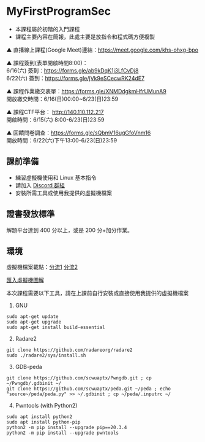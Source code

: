# MyFirstProgramSec
- 本課程屬於初階的入門課程
- 課程主要內容在簡報，此處主要是放指令和程式碼方便複製  

▲ 直播線上課程(Google Meet)連結：https://meet.google.com/khs-ohxg-bpo

▲ 課程簽到(表單開啟時間8:00)：  
6/16(六) 簽到：https://forms.gle/ab9kDqK1j3LfCvDj8  
6/22(六) 簽到：https://forms.gle/jVk9eSCecwRK24dE7  

▲ 課程作業繳交表單：https://forms.gle/XNMDdgkmHfrUMunA9  
開放繳交時間：6/16(日)00:00~6/23(日)23:59

▲ 課程CTF平台： http://140.110.112.217  
開啟時間：6/15(六) 8:00-6/23(日)23:59

▲ 回饋問卷調查：https://forms.gle/sQbmV16ugGfoVnm16  
開放時間：6/22(六)下午13:00-6/23(日)23:59

## 課前準備
- 練習虛擬機使用和 Linux 基本指令
- 請加入 [Discord 群組](https://discord.gg/9G9eqSUyWA)
- 安裝所需工具或使用我提供的虛擬機檔案

## 證書發放標準
解題平台達到 400 分以上，或是 200 分+加分作業。

## 環境
虛擬機檔案載點：[分流1](https://drive.google.com/file/d/1hRD0UoNMt8flW2SJuIZf5L5QojCcTlm-/view?usp=drive_link) [分流2](https://drive.google.com/file/d/1zU_TVs8zIIAM1xKYzYwdKRVys4KDFQdv/view?usp=sharing)

[匯入虛擬機圖解](https://hackmd.io/@Flydragon/how2ovf)

本次課程需要以下工具，請在上課前自行安裝或直接使用我提供的虛擬機檔案

1. GNU
```
sudo apt-get update
sudo apt-get upgrade
sudo apt-get install build-essential
```
2. Radare2
```
git clone https://github.com/radareorg/radare2
sudo ./radare2/sys/install.sh
```
3. GDB-peda
```
git clone https://github.com/scwuaptx/Pwngdb.git ; cp ~/Pwngdb/.gdbinit ~/
git clone https://github.com/scwuaptx/peda.git ~/peda ; echo "source~/peda/peda.py" >> ~/.gdbinit ; cp ~/peda/.inputrc ~/
```
4. Pwntools (with Python2)
```
sudo apt install python2
sudo apt install python-pip
python2 -m pip install --upgrade pip==20.3.4
python2 -m pip install --upgrade pwntools
```
